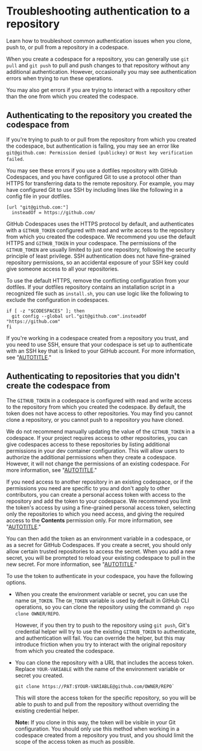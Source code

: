 # Troubleshooting authentication to a repository

Learn how to troubleshoot common authentication issues when you clone, push to, or pull from a repository in a codespace.

When you create a codespace for a repository, you can generally use `git pull` and `git push` to pull and push changes to that repository without any additional authentication. However, occasionally you may see authentication errors when trying to run these operations.

You may also get errors if you are trying to interact with a repository other than the one from which you created the codespace.

## Authenticating to the repository you created the codespace from

If you're trying to push to or pull from the repository from which you created the codespace, but authentication is failing, you may see an error like `git@github.com: Permission denied (publickey)` or `Host key verification failed`.

You may see these errors if you use a dotfiles repository with GitHub Codespaces, and you have configured Git to use a protocol other than HTTPS for transferring data to the remote repository. For example, you may have configured Git to use SSH by including lines like the following in a config file in your dotfiles.

```shell
[url "git@github.com:"]
  insteadOf = https://github.com/
```

GitHub Codespaces uses the HTTPS protocol by default, and authenticates with a `GITHUB_TOKEN` configured with read and write access to the repository from which you created the codespace. We recommend you use the default HTTPS and `GITHUB_TOKEN` in your codespace. The permissions of the `GITHUB_TOKEN` are usually limited to just one repository, following the security principle of least privilege. SSH authentication does not have fine-grained repository permissions, so an accidental exposure of your SSH key could give someone access to all your repositories.

To use the default HTTPS, remove the conflicting configuration from your dotfiles. If your dotfiles repository contains an installation script in a recognized file such as `install.sh`, you can use logic like the following to exclude the configuration in codespaces.

```shell
if [ -z "$CODESPACES" ]; then
  git config --global url."git@github.com".insteadOf "https://github.com"
fi
```

If you're working in a codespace created from a repository you trust, and you need to use SSH, ensure that your codespace is set up to authenticate with an SSH key that is linked to your GitHub account. For more information, see "[AUTOTITLE](/authentication/connecting-to-github-with-ssh/generating-a-new-ssh-key-and-adding-it-to-the-ssh-agent)."

## Authenticating to repositories that you didn't create the codespace from

The `GITHUB_TOKEN` in a codespace is configured with read and write access to the repository from which you created the codespace. By default, the token does not have access to other repositories. You may find you cannot clone a repository, or you cannot push to a repository you have cloned.

We do not recommend manually updating the value of the `GITHUB_TOKEN` in a codespace. If your project requires access to other repositories, you can give codespaces access to these repositories by listing additional permissions in your dev container configuration. This will allow users to authorize the additional permissions when they create a codespace. However, it will not change the permissions of an existing codespace. For more information, see "[AUTOTITLE](/codespaces/managing-your-codespaces/managing-repository-access-for-your-codespaces)."

If you need access to another repository in an existing codespace, or if the permissions you need are specific to you and don't apply to other contributors, you can create a personal access token with access to the repository and add the token to your codespace. We recommend you limit the token's access by using a fine-grained personal access token, selecting only the repositories to which you need access, and giving the required access to the **Contents** permission only. For more information, see "[AUTOTITLE](/authentication/keeping-your-account-and-data-secure/managing-your-personal-access-tokens#creating-a-fine-grained-personal-access-token)."

You can then add the token as an environment variable in a codespace, or as a secret for GitHub Codespaces. If you create a secret, you should only allow certain trusted repositories to access the secret. When you add a new secret, you will be prompted to reload your existing codespace to pull in the new secret. For more information, see "[AUTOTITLE](/codespaces/managing-your-codespaces/managing-secrets-for-your-codespaces)."

To use the token to authenticate in your codespace, you have the following options.

- When you create the environment variable or secret, you can use the name `GH_TOKEN`. The `GH_TOKEN` variable is used by default in GitHub CLI operations, so you can clone the repository using the command `gh repo clone OWNER/REPO`.

  However, if you then try to push to the repository using `git push`, Git's credential helper will try to use the existing `GITHUB_TOKEN` to authenticate, and authentication will fail. You can override the helper, but this may introduce friction when you try to interact with the original repository from which you created the codespace.
- You can clone the repository with a URL that includes the access token. Replace `YOUR-VARIABLE` with the name of the environment variable or secret you created.

  ```shell
  git clone https://PAT:$YOUR-VARIABLE@github.com/OWNER/REPO`
  ```

  This will store the access token for the specific repository, so you will be able to push to and pull from the repository without overriding the existing credential helper.
  
  <div class="ghd-spotlight ghd-spotlight-note border rounded-1 my-3 p-3 f5 color-border-accent-emphasis color-bg-accent">

  **Note:** If you clone in this way, the token will be visible in your Git configuration. You should only use this method when working in a codespace created from a repository you trust, and you should limit the scope of the access token as much as possible.

  </div>
